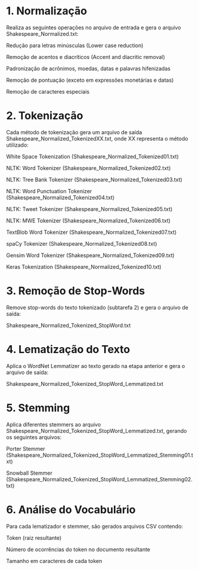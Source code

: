 # 1. Normalização

Realiza as seguintes operações no arquivo de entrada e gera o arquivo Shakespeare_Normalized.txt:

Redução para letras minúsculas (Lower case reduction)

Remoção de acentos e diacríticos (Accent and diacritic removal)

Padronização de acrônimos, moedas, datas e palavras hifenizadas

Remoção de pontuação (exceto em expressões monetárias e datas)

Remoção de caracteres especiais

# 2. Tokenização

Cada método de tokenização gera um arquivo de saída Shakespeare_Normalized_TokenizedXX.txt, onde XX representa o método utilizado:

White Space Tokenization (Shakespeare_Normalized_Tokenized01.txt)

NLTK: Word Tokenizer (Shakespeare_Normalized_Tokenized02.txt)

NLTK: Tree Bank Tokenizer (Shakespeare_Normalized_Tokenized03.txt)

NLTK: Word Punctuation Tokenizer (Shakespeare_Normalized_Tokenized04.txt)

NLTK: Tweet Tokenizer (Shakespeare_Normalized_Tokenized05.txt)

NLTK: MWE Tokenizer (Shakespeare_Normalized_Tokenized06.txt)

TextBlob Word Tokenizer (Shakespeare_Normalized_Tokenized07.txt)

spaCy Tokenizer (Shakespeare_Normalized_Tokenized08.txt)

Gensim Word Tokenizer (Shakespeare_Normalized_Tokenized09.txt)

Keras Tokenization (Shakespeare_Normalized_Tokenized10.txt)

# 3. Remoção de Stop-Words

Remove stop-words do texto tokenizado (subtarefa 2) e gera o arquivo de saída:

Shakespeare_Normalized_Tokenized_StopWord.txt

# 4. Lematização do Texto

Aplica o WordNet Lemmatizer ao texto gerado na etapa anterior e gera o arquivo de saída:

Shakespeare_Normalized_Tokenized_StopWord_Lemmatized.txt

# 5. Stemming

Aplica diferentes stemmers ao arquivo Shakespeare_Normalized_Tokenized_StopWord_Lemmatized.txt, gerando os seguintes arquivos:

Porter Stemmer (Shakespeare_Normalized_Tokenized_StopWord_Lemmatized_Stemming01.txt)

Snowball Stemmer (Shakespeare_Normalized_Tokenized_StopWord_Lemmatized_Stemming02.txt)

# 6. Análise do Vocabulário

Para cada lematizador e stemmer, são gerados arquivos CSV contendo:

Token (raiz resultante)

Número de ocorrências do token no documento resultante

Tamanho em caracteres de cada token
